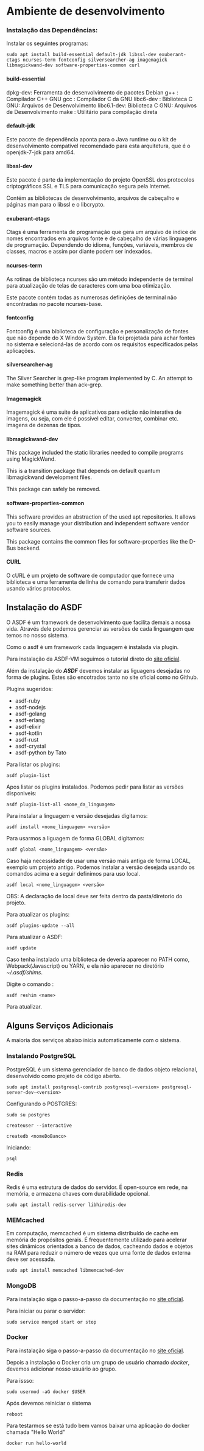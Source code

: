 # Ambiente de desenvolvimento

### Instalação das Dependências:

Instalar os seguintes programas:

    sudo apt install build-essential default-jdk libssl-dev exuberant-ctags ncurses-term fontconfig silversearcher-ag imagemagick libmagickwand-dev software-properties-common curl


#### build-essential

dpkg-dev: Ferramenta de desenvolvimento de pacotes Debian
g++ : Compilador C++ GNU
gcc : Compilador C da GNU
libc6-dev : Biblioteca C GNU: Arquivos de Desenvolvimento
libc6.1-dev: Biblioteca C GNU: Arquivos de Desenvolvimento
make : Utilitário para compilação direta

#### default-jdk

Este pacote de dependência aponta para o Java runtime ou o kit de desenvolvimento compatível recomendado para esta arquitetura, que é o openjdk-7-jdk para amd64.

#### libssl-dev

Este pacote é parte da implementação do projeto OpenSSL dos protocolos criptográficos SSL e TLS para comunicação segura pela Internet.

Contém as bibliotecas de desenvolvimento, arquivos de cabeçalho e páginas man para o libssl e o libcrypto.

#### exuberant-ctags

Ctags é uma ferramenta de programação que gera um arquivo de índice de nomes encontrados em arquivos fonte e de cabeçalho de várias linguagens de programação. Dependendo do idioma, funções, variáveis, membros de classes, macros e assim por diante podem ser indexados.

#### ncurses-term

As rotinas de biblioteca ncurses são um método independente de terminal para atualização de telas de caracteres com uma boa otimização.

Este pacote contém todas as numerosas definições de terminal não encontradas no pacote ncurses-base.

#### fontconfig

Fontconfig é uma biblioteca de configuração e personalização de fontes que não depende do X Window System. Ela foi projetada para achar fontes no sistema e selecioná-las de acordo com os requisitos especificados pelas aplicações.

#### silversearcher-ag

The Silver Searcher is grep-like program implemented by C. An attempt to make something better than ack-grep.

#### Imagemagick

Imagemagick é uma suite de aplicativos para edição não interativa de imagens, ou seja, com ele é possível editar, converter, combinar etc. imagens de dezenas de tipos.

#### libmagickwand-dev

This package included the static libraries needed to compile programs using MagickWand.

This is a transition package that depends on default quantum libmagickwand development files.

This package can safely be removed.

#### software-properties-common

This software provides an abstraction of the used apt repositories. It allows you to easily manage your distribution and independent software vendor software sources.

This package contains the common files for software-properties like the D-Bus backend.


#### CURL

O cURL é um projeto de software de computador que fornece uma biblioteca e uma ferramenta de linha de comando para transferir dados usando vários protocolos. 

## Instalação do ASDF

O ASDF é um framework de desenvolvimento que facilita demais a nossa vida. Através dele podemos gerenciar as versões de cada linguangem que temos no nosso sistema. 

Como o asdf é um framework cada linguagem é instalada via plugin.

Para instalação da ASDF-VM seguimos o tutorial direto do [site oficial](https://asdf-vm.com/#/core-manage-asdf-vm).

Além da instalação do ***ASDF*** devemos instalar as liguagens desejadas no forma de plugins. Estes são encotrados tanto no site oficial como no Github. 

Plugins sugeridos:

- asdf-ruby
- asdf-nodejs
- asdf-golang
- asdf-erlang
- asdf-elixir
- asdf-kotlin
- asdf-rust
- asdf-crystal
- asdf-python by Tato

Para listar os plugins:

    asdf plugin-list

Apos listar os plugins instalados. Podemos pedir para listar as versões disponiveis:

    asdf plugin-list-all <nome_da_linguagem>

Para instalar a linguagem e versão desejadas digitamos:

    asdf install <nome_linguagem> <versão>


Para usarmos a liguagem de forma GLOBAL digitamos:

    asdf global <nome_linguagem> <versão>    

Caso haja necessidade de usar uma versão mais antiga de forma LOCAL, exemplo um projeto antigo. Podemos instalar a versão desejada usando os comandos acima e a seguir definimos para uso local.

    asdf local <nome_linguagem> <versão>

OBS: A declaração de local deve ser feita dentro da pasta/diretorio do projeto. 

Para atualizar os plugins:

    asdf plugins-update --all

Para atualizar o ASDF:

    asdf update

Caso tenha instalado uma biblioteca de deveria aparecer no PATH como, Webpack(Javascript) ou YARN, e ela não aparecer no diretório *~/.asdf/shims*.

Digite o comando :

    asdf reshim <name>

Para atualizar.

## Alguns Serviços Adicionais

A maioria dos serviços abaixo inicia automaticamente com o sistema.

### Instalando PostgreSQL

PostgreSQL é um sistema gerenciador de banco de dados objeto relacional, desenvolvido como projeto de código aberto.

    sudo apt install postgresql-contrib postgresql-<version> postgresql-server-dev-<version> 

Configurando o POSTGRES:

    sudo su postgres 

    createuser --interactive

    createdb <nomeDoBanco>

Iniciando: 

    psql

### Redis

Redis é uma estrutura de dados do servidor. É open-source em rede, na memória, e armazena chaves com durabilidade opcional. 

    sudo apt install redis-server libhiredis-dev 

### MEMcached

Em computação, memcached é um sistema distribuído de cache em memória de propósitos gerais. É frequentemente utilizado para acelerar sites dinâmicos orientados a banco de dados, cacheando dados e objetos na RAM para reduzir o número de vezes que uma fonte de dados externa deve ser acessada.

    sudo apt install memcached libmemcached-dev

### MongoDB

Para instalação siga o passo-a-passo da documentação no [site oficial](https://docs.mongodb.com/manual/tutorial/).

Para iniciar ou parar  o servidor:

    sudo service mongod start or stop 

### Docker

Para instalação siga o passo-a-passo da documentação no [site oficial](https://docs.docker.com/install/linux/docker-ce/ubuntu/).

Depois a instalação o Docker cria um grupo de usuário chamado *docker*, devemos adicionar nosso usuário ao grupo.

Para issso:

    sudo usermod -aG docker $USER

Após devemos reiniciar o sistema

    reboot

Para testarmos se está tudo bem vamos baixar uma aplicação do docker chamada "Hello World"

    docker run hello-world
